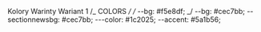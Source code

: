 <!-- !MWV -->
<!-- todoMenu -->
<!-- !todoDokończyć stronę głowną zgodnie z projektem -->
<!-- todoSingle Page, Category Author Szukaj -->
<!-- todoKomentarze Page + wtyczka  -->

<!-- ?Nazwa
1Słowo-Online
2Magazyn Literacki
3Litery- Online
4Przystań Literatów
5Słowo -->

<!-- todoFonty Bona Nova Inter -->

Kolory Warinty
Wariant 1
/_ COLORS _/
/_ --bg: #f5e8df; _/
--bg: #cec7bb;
--sectionnewsbg: #cec7bb;
---color: #1c2025;
--accent: #5a1b56;
